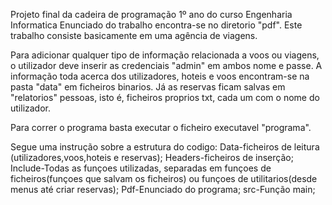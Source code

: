Projeto final da cadeira de programação 1º ano do curso Engenharia Informatica
Enunciado do trabalho encontra-se no diretorio "pdf".
Este trabalho consiste basicamente em uma agência de viagens. 

Para adicionar qualquer tipo de informação relacionada a voos ou viagens, o utilizador deve inserir as credenciais "admin" em ambos nome e passe.
A informação toda acerca dos utilizadores, hoteis e voos encontram-se na pasta "data" em ficheiros binarios. Já as reservas ficam salvas em "relatorios" pessoas, isto é, ficheiros proprios txt, cada um com o nome do utilizador.

Para correr o programa basta executar o ficheiro executavel "programa".

Segue uma instrução sobre a estrutura do codigo:
Data-ficheiros de leitura (utilizadores,voos,hoteis e reservas);
Headers-ficheiros de inserção;
Include-Todas as funçoes utilizadas, separadas em funçoes de ficheiros(funçoes que salvam os ficheiros) ou funçoes de utilitarios(desde menus até criar reservas);
Pdf-Enunciado do programa;
src-Função main;
